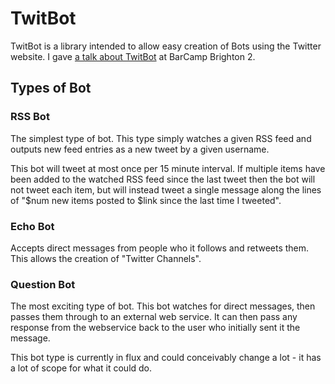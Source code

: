 # TwitBot

TwitBot is a library intended to allow easy creation of Bots using the Twitter website.  I gave [a talk about TwitBot][1] at BarCamp Brighton 2.

## Types of Bot

### RSS Bot

The simplest type of bot.  This type simply watches a given RSS feed and outputs new feed entries as a new tweet by a given username.

This bot will tweet at most once per 15 minute interval.  If multiple items have been added to the watched RSS feed since the last tweet then the bot will not tweet each item, but will instead tweet a single message along the lines of "$num new items posted to $link since the last time I tweeted".

### Echo Bot

Accepts direct messages from people who it follows and retweets them.  This allows the creation of "Twitter Channels".

### Question Bot

The most exciting type of bot.  This bot watches for direct messages, then passes them through to an external web service.  It can then pass any response from the webservice back to the user who initially sent it the message.

This bot type is currently in flux and could conceivably change a lot - it has a lot of scope for what it could do.

[1]: http://www.slideshare.net/neilcrosby/twitter-bots
